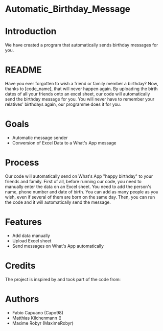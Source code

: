 # Automatic_Birthday_Message
# Introduction
We have created a program that automatically sends birthday messages for you.
# README
Have you ever forgotten to wish a friend or family member a birthday? Now, thanks to [code_name], that will never happen again. By uploading the birth dates of all your friends onto an excel sheet, our code will automatically send the birthday message for you. You will never have to remember your relatives' birthdays again, our programme does it for you.
# Goals
- Automatic message sender
- Conversion of Excel Data to a What's App message
# Process
Our code will automatically send on What's App "happy birthday" to your friends and family. First of all, before running our code, you need to manually enter the data on an Excel sheet. You need to add the person's name, phone number and date of birth. You can add as many people as you wish, even if several of them are born on the same day. Then, you can run the code and it will automatically send the message. 
# Features
- Add data manually
- Upload Excel sheet 
- Send messages on What's App automatically
# Credits
The project is inspired by and took part of the code from:
# Authors
- Fabio Capuano (Capo98)
- Matthias Kilchenmann ()
- Maxime Robyr (MaximeRobyr)
